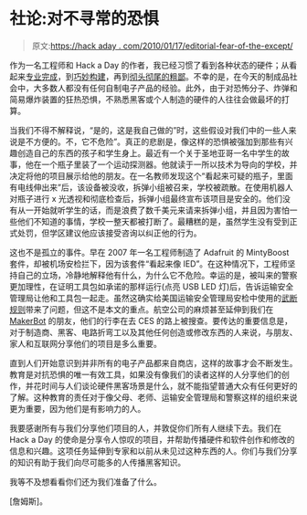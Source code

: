 # 社论:对不寻常的恐惧

> 原文:[https://hack aday . com/2010/01/17/editorial-fear-of-the-except/](https://hackaday.com/2010/01/17/editorial-fear-of-the-unusual/)

作为一名工程师和 Hack a Day 的作者，我已经习惯了看到各种状态的硬件；从看起来[专业完成](http://benheck.com/)，到[巧妙构建](http://hackaday.com/2009/12/01/minimalistic-circuit-design/)，再到[彻头彻尾的粗鄙](http://hackaday.com/2010/01/14/google-bike-hack-quick-and-dirty/)。不幸的是，在今天的制成品社会中，大多数人都没有任何自制电子产品的经验。此外，由于对恐怖分子、炸弹和简易爆炸装置的狂热恐惧，不熟悉黑客或个人制造的硬件的人往往会做最坏的打算。

当我们不得不解释说，“是的，这是我自己做的”时，这些假设对我们中的一些人来说是不方便的。不，它不危险”。真正的悲剧是，像这样的恐惧被强加到那些有兴趣创造自己的东西的孩子和学生身上。最近有一个关于圣地亚哥一名中学生的故事，他在一个瓶子里装了一个运动探测器。他就读于一所以技术为导向的学校，并决定将他的项目展示给他的朋友。在一名教师发现这个“看起来可疑的瓶子，里面有电线伸出来”后，该设备被没收，拆弹小组被召来，学校被疏散。在使用机器人对瓶子进行 x 光透视和彻底检查后，拆弹小组最终宣布该项目是安全的。他们没有从一开始就听学生的话，而是浪费了数千美元来请来拆弹小组，并且因为害怕一些他们不知道的事情，学校一整天都被打断了。最糟糕的是，虽然学生没有受到正式处罚，但学区建议他应该接受咨询以纠正他的行为。

这也不是孤立的事件。早在 2007 年一名工程师制造了 Adafruit 的 MintyBoost 套件，却被机场安检拦下，因为该套件“看起来像 IED”。在这种情况下，工程师坚持自己的立场，冷静地解释他有什么，为什么它不危险。幸运的是，被叫来的警察更加理性，在证明工具包如承诺的那样运行(点亮 USB LED 灯)后，告诉运输安全管理局让他和工具包一起走。虽然这确实给美国运输安全管理局安检中使用的[武断规则](http://xkcd.com/651/)带来了问题，但这不是本文的重点。航空公司的麻烦甚至延伸到我们在 [MakerBot](http://blog.makerbot.com/2010/01/12/here%E2%80%99s-a-challenge-make-your-own%E2%80%A6anything/) 的朋友，他们的行李在去 CES 的路上被搜查。要传达的重要信息是，对于制造商、黑客、电路折弯工以及其他任何创造或修改东西的人来说，与朋友、家人和互联网分享他们的项目是多么重要。

直到人们开始意识到并非所有的电子产品都来自商店，这样的故事才会不断发生。教育是对抗恐惧的唯一有效工具，如果没有像我们的读者这样的人分享他们的创作，并花时间与人们谈论硬件黑客场景是什么，就不能指望普通大众有任何更好的了解。这种教育的责任对于像父母、老师、运输安全管理局和警察这样的组织来说更为重要，因为他们是有影响力的人。

我要感谢所有与我们分享他们项目的人，并敦促你们所有人继续下去。我们在 Hack a Day 的使命是分享令人惊叹的项目，并帮助传播硬件和软件创作和修改的信息和兴趣。这项任务延伸到专家和以前从未见过这种东西的人。你们与我们分享的知识有助于我们向尽可能多的人传播黑客知识。

我等不及想看看你们还为我们准备了什么。

[詹姆斯]。